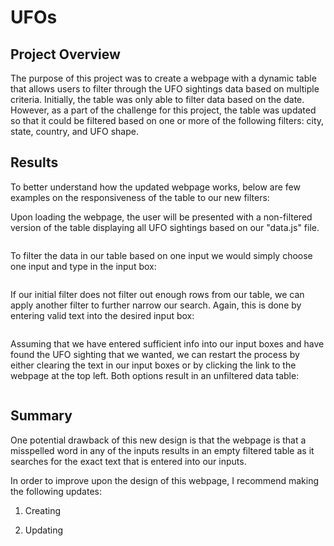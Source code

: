 # UFOs

## Project Overview

The purpose of this project was to create a webpage with a dynamic table that allows users to filter through the UFO sightings data based on multiple criteria. Initially, the table was only able to filter data based on the date. However, as a part of the challenge for this project, the table was updated so that it could be filtered based on one or more of the following filters: city, state, country, and UFO shape.

## Results

To better understand how the updated webpage works, below are few examples on the responsiveness of the table to our new filters:

Upon loading the webpage, the user will be presented with a non-filtered version of the table displaying all UFO sightings based on our "data.js" file.

![]()

To filter the data in our table based on one input we would simply choose one input and type in the input box:

![]()

If our initial filter does not filter out enough rows from our table, we can apply another filter to further narrow our search. Again, this is done by entering valid text into the desired input box:

![]()

Assuming that we have entered sufficient info into our input boxes and have found the UFO sighting that we wanted, we can restart the process by either clearing the text in our input boxes or by clicking the link to the webpage at the top left. Both options result in an unfiltered data table:

![]()

## Summary

One potential drawback of this new design is that the webpage is that a misspelled word in any of the inputs results in an empty filtered table as it searches for the exact text that is entered into our inputs.

In order to improve upon the design of this webpage, I recommend making the following updates:

1. Creating 

2. Updating  
